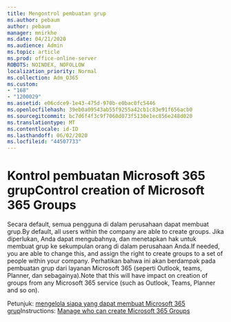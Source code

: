 ```yaml
---
title: Mengontrol pembuatan grup
ms.author: pebaum
author: pebaum
manager: mnirkhe
ms.date: 04/21/2020
ms.audience: Admin
ms.topic: article
ms.prod: office-online-server
ROBOTS: NOINDEX, NOFOLLOW
localization_priority: Normal
ms.collection: Adm_O365
ms.custom:
- "168"
- "1200029"
ms.assetid: e06cdce9-1e43-475d-970b-e0bac0fc5446
ms.openlocfilehash: 39eb0a09543ab55f9255a42cb1c83e91f656acb0
ms.sourcegitcommit: bc7d6f4f3c9f7060d073f5130e1ec856e248d020
ms.translationtype: MT
ms.contentlocale: id-ID
ms.lasthandoff: 06/02/2020
ms.locfileid: "44507733"
---
```

# <a name="control-creation-of-microsoft-365-groups"></a><span data-ttu-id="89793-102">Kontrol pembuatan Microsoft 365 grup</span><span class="sxs-lookup"><span data-stu-id="89793-102">Control creation of Microsoft 365 Groups</span></span>

<span data-ttu-id="89793-103">Secara default, semua pengguna di dalam perusahaan dapat membuat grup.</span><span class="sxs-lookup"><span data-stu-id="89793-103">By default, all users within the company are able to create groups.</span></span> <span data-ttu-id="89793-104">Jika diperlukan, Anda dapat mengubahnya, dan menetapkan hak untuk membuat grup ke sekumpulan orang di dalam perusahaan Anda.</span><span class="sxs-lookup"><span data-stu-id="89793-104">If needed, you are able to change this, and assign the right to create groups to a set of people within your company.</span></span> <span data-ttu-id="89793-105">Perhatikan bahwa ini akan berdampak pada pembuatan grup dari layanan Microsoft 365 (seperti Outlook, teams, Planner, dan sebagainya).</span><span class="sxs-lookup"><span data-stu-id="89793-105">Note that this will have impact on creation of groups from any Microsoft 365 service (such as Outlook, Teams, Planner and so on).</span></span>
  
<span data-ttu-id="89793-106">Petunjuk: [mengelola siapa yang dapat membuat Microsoft 365 grup](https://docs.microsoft.com/microsoft-365/admin/create-groups/manage-creation-of-groups)</span><span class="sxs-lookup"><span data-stu-id="89793-106">Instructions: [Manage who can create Microsoft 365 Groups](https://docs.microsoft.com/microsoft-365/admin/create-groups/manage-creation-of-groups)</span></span>
